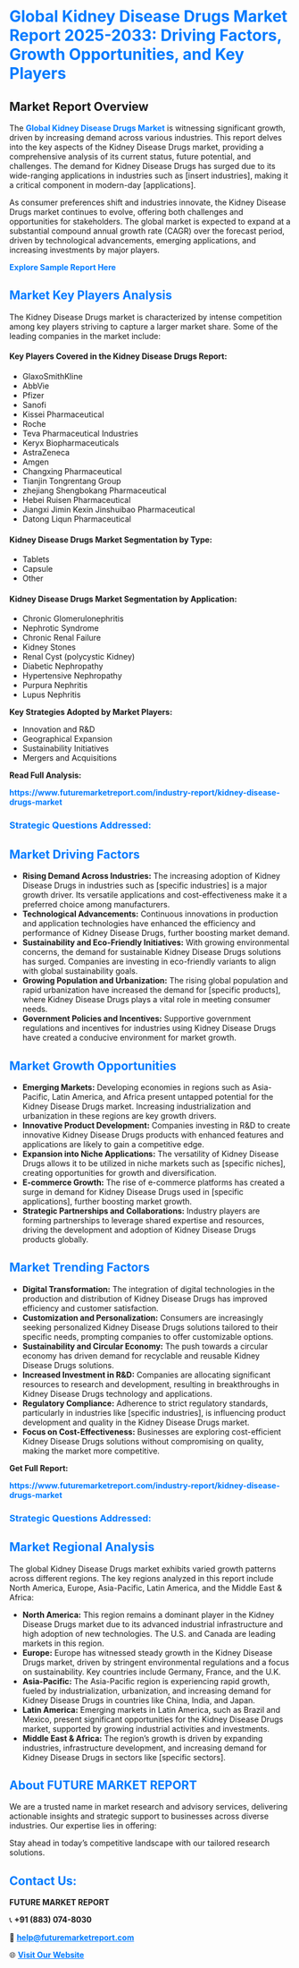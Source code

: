 <h1 style="color: #007BFF;">Global Kidney Disease Drugs Market Report 2025-2033: Driving Factors, Growth Opportunities, and Key Players</h1>

<section id="overview">
<h2>Market Report Overview</h2>
<p>The <a href="https://www.futuremarketreport.com/industry-report/kidney-disease-drugs-market" style="color: #007BFF; text-decoration: none;"><strong>Global Kidney Disease Drugs Market</strong></a> is witnessing significant growth, driven by increasing demand across various industries. This report delves into the key aspects of the Kidney Disease Drugs market, providing a comprehensive analysis of its current status, future potential, and challenges. The demand for Kidney Disease Drugs has surged due to its wide-ranging applications in industries such as [insert industries], making it a critical component in modern-day [applications].</p>
<p>As consumer preferences shift and industries innovate, the Kidney Disease Drugs market continues to evolve, offering both challenges and opportunities for stakeholders. The global market is expected to expand at a substantial compound annual growth rate (CAGR) over the forecast period, driven by technological advancements, emerging applications, and increasing investments by major players.</p>
</section>

<section id="overview">
<p><a href="https://www.futuremarketreport.com/request-sample/reportId=78332" style="color: #007BFF; text-decoration: none;"><strong>Explore Sample Report Here</strong></a></p>
</section>

<section id="key-players">
<h2 style="color: #007BFF;">Market Key Players Analysis</h2>
<p>The Kidney Disease Drugs market is characterized by intense competition among key players striving to capture a larger market share. Some of the leading companies in the market include:</p>
<h4>Key Players Covered in the Kidney Disease Drugs Report:</h4>
<ul><li>GlaxoSmithKline</li><li>AbbVie</li><li>Pfizer</li><li>Sanofi</li><li>Kissei Pharmaceutical</li><li>Roche</li><li>Teva Pharmaceutical Industries</li><li>Keryx Biopharmaceuticals</li><li>AstraZeneca</li><li>Amgen</li><li>Changxing Pharmaceutical</li><li>Tianjin Tongrentang Group</li><li>zhejiang Shengbokang Pharmaceutical</li><li>Hebei Ruisen Pharmaceutical</li><li>Jiangxi Jimin Kexin Jinshuibao Pharmaceutical</li><li>Datong Liqun Pharmaceutical</li></ul>
<h4>Kidney Disease Drugs Market Segmentation by Type:</h4>
<ul><li>Tablets</li><li>Capsule</li><li>Other</li></ul>

<h4>Kidney Disease Drugs Market Segmentation by Application:</h4>
<ul><li>Chronic Glomerulonephritis</li><li>Nephrotic Syndrome</li><li>Chronic Renal Failure</li><li>Kidney Stones</li><li>Renal Cyst (polycystic Kidney)</li><li>Diabetic Nephropathy</li><li>Hypertensive Nephropathy</li><li>Purpura Nephritis</li><li>Lupus Nephritis</li></ul>
<p><strong>Key Strategies Adopted by Market Players:</strong></p>
<ul>
<li>Innovation and R&D</li>
<li>Geographical Expansion</li>
<li>Sustainability Initiatives</li>
<li>Mergers and Acquisitions</li>
</ul>
</section>

<section>
<p><strong>Read Full Analysis: </strong></p><a href="https://www.futuremarketreport.com/industry-report/kidney-disease-drugs-market" style="color: #007BFF; text-decoration: none;"><strong>https://www.futuremarketreport.com/industry-report/kidney-disease-drugs-market</strong></a>
<h3 style="color: #007BFF;">Strategic Questions Addressed:</h3>
</section>

<section id="driving-factors">
<h2 style="color: #007BFF;">Market Driving Factors</h2>
<ul>
<li><strong>Rising Demand Across Industries:</strong> The increasing adoption of Kidney Disease Drugs in industries such as [specific industries] is a major growth driver. Its versatile applications and cost-effectiveness make it a preferred choice among manufacturers.</li>
<li><strong>Technological Advancements:</strong> Continuous innovations in production and application technologies have enhanced the efficiency and performance of Kidney Disease Drugs, further boosting market demand.</li>
<li><strong>Sustainability and Eco-Friendly Initiatives:</strong> With growing environmental concerns, the demand for sustainable Kidney Disease Drugs solutions has surged. Companies are investing in eco-friendly variants to align with global sustainability goals.</li>
<li><strong>Growing Population and Urbanization:</strong> The rising global population and rapid urbanization have increased the demand for [specific products], where Kidney Disease Drugs plays a vital role in meeting consumer needs.</li>
<li><strong>Government Policies and Incentives:</strong> Supportive government regulations and incentives for industries using Kidney Disease Drugs have created a conducive environment for market growth.</li>
</ul>
</section>

<section id="growth-opportunities">
<h2 style="color: #007BFF;">Market Growth Opportunities</h2>
<ul>
<li><strong>Emerging Markets:</strong> Developing economies in regions such as Asia-Pacific, Latin America, and Africa present untapped potential for the Kidney Disease Drugs market. Increasing industrialization and urbanization in these regions are key growth drivers.</li>
<li><strong>Innovative Product Development:</strong> Companies investing in R&D to create innovative Kidney Disease Drugs products with enhanced features and applications are likely to gain a competitive edge.</li>
<li><strong>Expansion into Niche Applications:</strong> The versatility of Kidney Disease Drugs allows it to be utilized in niche markets such as [specific niches], creating opportunities for growth and diversification.</li>
<li><strong>E-commerce Growth:</strong> The rise of e-commerce platforms has created a surge in demand for Kidney Disease Drugs used in [specific applications], further boosting market growth.</li>
<li><strong>Strategic Partnerships and Collaborations:</strong> Industry players are forming partnerships to leverage shared expertise and resources, driving the development and adoption of Kidney Disease Drugs products globally.</li>
</ul>
</section>

<section id="trending-factors">
<h2 style="color: #007BFF;">Market Trending Factors</h2>
<ul>
<li><strong>Digital Transformation:</strong> The integration of digital technologies in the production and distribution of Kidney Disease Drugs has improved efficiency and customer satisfaction.</li>
<li><strong>Customization and Personalization:</strong> Consumers are increasingly seeking personalized Kidney Disease Drugs solutions tailored to their specific needs, prompting companies to offer customizable options.</li>
<li><strong>Sustainability and Circular Economy:</strong> The push towards a circular economy has driven demand for recyclable and reusable Kidney Disease Drugs solutions.</li>
<li><strong>Increased Investment in R&D:</strong> Companies are allocating significant resources to research and development, resulting in breakthroughs in Kidney Disease Drugs technology and applications.</li>
<li><strong>Regulatory Compliance:</strong> Adherence to strict regulatory standards, particularly in industries like [specific industries], is influencing product development and quality in the Kidney Disease Drugs market.</li>
<li><strong>Focus on Cost-Effectiveness:</strong> Businesses are exploring cost-efficient Kidney Disease Drugs solutions without compromising on quality, making the market more competitive.</li>
</ul>
</section>

<section>
<p><strong>Get Full Report: </strong></p><a href="https://www.futuremarketreport.com/industry-report/kidney-disease-drugs-market" style="color: #007BFF; text-decoration: none;"><strong>https://www.futuremarketreport.com/industry-report/kidney-disease-drugs-market</strong></a>
<h3 style="color: #007BFF;">Strategic Questions Addressed:</h3>
</section>


<section id="regional-analysis">
<h2 style="color: #007BFF;">Market Regional Analysis</h2>
<p>The global Kidney Disease Drugs market exhibits varied growth patterns across different regions. The key regions analyzed in this report include North America, Europe, Asia-Pacific, Latin America, and the Middle East & Africa:</p>
<ul>
<li><strong>North America:</strong> This region remains a dominant player in the Kidney Disease Drugs market due to its advanced industrial infrastructure and high adoption of new technologies. The U.S. and Canada are leading markets in this region.</li>
<li><strong>Europe:</strong> Europe has witnessed steady growth in the Kidney Disease Drugs market, driven by stringent environmental regulations and a focus on sustainability. Key countries include Germany, France, and the U.K.</li>
<li><strong>Asia-Pacific:</strong> The Asia-Pacific region is experiencing rapid growth, fueled by industrialization, urbanization, and increasing demand for Kidney Disease Drugs in countries like China, India, and Japan.</li>
<li><strong>Latin America:</strong> Emerging markets in Latin America, such as Brazil and Mexico, present significant opportunities for the Kidney Disease Drugs market, supported by growing industrial activities and investments.</li>
<li><strong>Middle East & Africa:</strong> The region’s growth is driven by expanding industries, infrastructure development, and increasing demand for Kidney Disease Drugs in sectors like [specific sectors].</li>
</ul>
</section>

<footer>
<h2 style="color: #007BFF;">About FUTURE MARKET REPORT</h2>
<p>We are a trusted name in market research and advisory services, delivering actionable insights and strategic support to businesses across diverse industries. Our expertise lies in offering:</p>

<p>Stay ahead in today’s competitive landscape with our tailored research solutions.</p>

<h2 style="color: #007BFF;">Contact Us:</h2>
<p><strong>FUTURE MARKET REPORT</strong></p>
<p>📞 <strong>+91 (883) 074-8030</strong></p>
<p>📧 <strong><a href="mailto:help@futuremarketreport.com" style="color: #007BFF;">help@futuremarketreport.com</a></strong></p>
<p>🌐 <strong><a href="https://www.futuremarketreport.com/" style="color: #007BFF;">Visit Our Website</a></strong></p>
</footer>